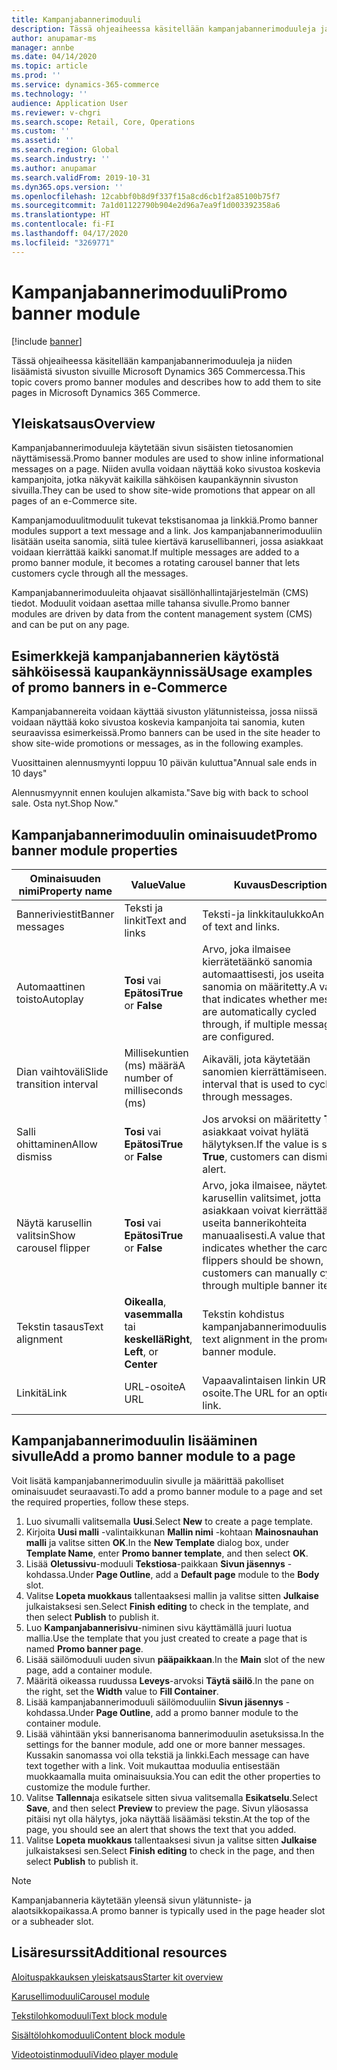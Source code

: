 ```yaml
---
title: Kampanjabannerimoduuli
description: Tässä ohjeaiheessa käsitellään kampanjabannerimoduuleja ja niiden lisäämistä sivuston sivuille Microsoft Dynamics 365 Commercessa.
author: anupamar-ms
manager: annbe
ms.date: 04/14/2020
ms.topic: article
ms.prod: ''
ms.service: dynamics-365-commerce
ms.technology: ''
audience: Application User
ms.reviewer: v-chgri
ms.search.scope: Retail, Core, Operations
ms.custom: ''
ms.assetid: ''
ms.search.region: Global
ms.search.industry: ''
ms.author: anupamar
ms.search.validFrom: 2019-10-31
ms.dyn365.ops.version: ''
ms.openlocfilehash: 12cabbf0b8d9f337f15a8cd6cb1f2a85100b75f7
ms.sourcegitcommit: 7a1d01122790b904e2d96a7ea9f1d003392358a6
ms.translationtype: HT
ms.contentlocale: fi-FI
ms.lasthandoff: 04/17/2020
ms.locfileid: "3269771"
---
```

# <a name="promo-banner-module"></a><span data-ttu-id="087ef-103">Kampanjabannerimoduuli</span><span class="sxs-lookup"><span data-stu-id="087ef-103">Promo banner module</span></span>


[!include [banner](includes/banner.md)]

<span data-ttu-id="087ef-104">Tässä ohjeaiheessa käsitellään kampanjabannerimoduuleja ja niiden lisäämistä sivuston sivuille Microsoft Dynamics 365 Commercessa.</span><span class="sxs-lookup"><span data-stu-id="087ef-104">This topic covers promo banner modules and describes how to add them to site pages in Microsoft Dynamics 365 Commerce.</span></span>

## <a name="overview"></a><span data-ttu-id="087ef-105">Yleiskatsaus</span><span class="sxs-lookup"><span data-stu-id="087ef-105">Overview</span></span>

<span data-ttu-id="087ef-106">Kampanjabannerimoduuleja käytetään sivun sisäisten tietosanomien näyttämisessä.</span><span class="sxs-lookup"><span data-stu-id="087ef-106">Promo banner modules are used to show inline informational messages on a page.</span></span> <span data-ttu-id="087ef-107">Niiden avulla voidaan näyttää koko sivustoa koskevia kampanjoita, jotka näkyvät kaikilla sähköisen kaupankäynnin sivuston sivuilla.</span><span class="sxs-lookup"><span data-stu-id="087ef-107">They can be used to show site-wide promotions that appear on all pages of an e-Commerce site.</span></span> 

<span data-ttu-id="087ef-108">Kampanjamoduulitmoduulit tukevat tekstisanomaa ja linkkiä.</span><span class="sxs-lookup"><span data-stu-id="087ef-108">Promo banner modules support a text message and a link.</span></span> <span data-ttu-id="087ef-109">Jos kampanjabannerimoduuliin lisätään useita sanomia, siitä tulee kiertävä karusellibanneri, jossa asiakkaat voidaan kierrättää kaikki sanomat.</span><span class="sxs-lookup"><span data-stu-id="087ef-109">If multiple messages are added to a promo banner module, it becomes a rotating carousel banner that lets customers cycle through all the messages.</span></span> 

<span data-ttu-id="087ef-110">Kampanjabannerimoduuleita ohjaavat sisällönhallintajärjestelmän (CMS) tiedot. Moduulit voidaan asettaa mille tahansa sivulle.</span><span class="sxs-lookup"><span data-stu-id="087ef-110">Promo banner modules are driven by data from the content management system (CMS) and can be put on any page.</span></span>

## <a name="usage-examples-of-promo-banners-in-e-commerce"></a><span data-ttu-id="087ef-111">Esimerkkejä kampanjabannerien käytöstä sähköisessä kaupankäynnissä</span><span class="sxs-lookup"><span data-stu-id="087ef-111">Usage examples of promo banners in e-Commerce</span></span>

<span data-ttu-id="087ef-112">Kampanjabannereita voidaan käyttää sivuston ylätunnisteissa, jossa niissä voidaan näyttää koko sivustoa koskevia kampanjoita tai sanomia, kuten seuraavissa esimerkeissä.</span><span class="sxs-lookup"><span data-stu-id="087ef-112">Promo banners can be used in the site header to show site-wide promotions or messages, as in the following examples.</span></span>

<span data-ttu-id="087ef-113">Vuosittainen alennusmyynti loppuu 10 päivän kuluttua</span><span class="sxs-lookup"><span data-stu-id="087ef-113">"Annual sale ends in 10 days"</span></span>

<span data-ttu-id="087ef-114">Alennusmyynnit ennen koulujen alkamista.</span><span class="sxs-lookup"><span data-stu-id="087ef-114">"Save big with back to school sale.</span></span> <span data-ttu-id="087ef-115">Osta nyt.</span><span class="sxs-lookup"><span data-stu-id="087ef-115">Shop Now."</span></span>

## <a name="promo-banner-module-properties"></a><span data-ttu-id="087ef-116">Kampanjabannerimoduulin ominaisuudet</span><span class="sxs-lookup"><span data-stu-id="087ef-116">Promo banner module properties</span></span>

| <span data-ttu-id="087ef-117">Ominaisuuden nimi</span><span class="sxs-lookup"><span data-stu-id="087ef-117">Property name</span></span>             | <span data-ttu-id="087ef-118">Value</span><span class="sxs-lookup"><span data-stu-id="087ef-118">Value</span></span>                              | <span data-ttu-id="087ef-119">Kuvaus</span><span class="sxs-lookup"><span data-stu-id="087ef-119">Description</span></span> |
|---------------------------|------------------------------------|-------------|
| <span data-ttu-id="087ef-120">Banneriviestit</span><span class="sxs-lookup"><span data-stu-id="087ef-120">Banner messages</span></span>           | <span data-ttu-id="087ef-121">Teksti ja linkit</span><span class="sxs-lookup"><span data-stu-id="087ef-121">Text and links</span></span>                     | <span data-ttu-id="087ef-122">Teksti-ja linkkitaulukko</span><span class="sxs-lookup"><span data-stu-id="087ef-122">An array of text and links.</span></span> |
| <span data-ttu-id="087ef-123">Automaattinen toisto</span><span class="sxs-lookup"><span data-stu-id="087ef-123">Autoplay</span></span>                  | <span data-ttu-id="087ef-124">**Tosi** vai **Epätosi**</span><span class="sxs-lookup"><span data-stu-id="087ef-124">**True** or **False**</span></span>              | <span data-ttu-id="087ef-125">Arvo, joka ilmaisee kierrätetäänkö sanomia automaattisesti, jos useita sanomia on määritetty.</span><span class="sxs-lookup"><span data-stu-id="087ef-125">A value that indicates whether messages are automatically cycled through, if multiple messages are configured.</span></span> |
| <span data-ttu-id="087ef-126">Dian vaihtoväli</span><span class="sxs-lookup"><span data-stu-id="087ef-126">Slide transition interval</span></span> | <span data-ttu-id="087ef-127">Millisekuntien (ms) määrä</span><span class="sxs-lookup"><span data-stu-id="087ef-127">A number of milliseconds (ms)</span></span>      | <span data-ttu-id="087ef-128">Aikaväli, jota käytetään sanomien kierrättämiseen.</span><span class="sxs-lookup"><span data-stu-id="087ef-128">The interval that is used to cycle through messages.</span></span> |
| <span data-ttu-id="087ef-129">Salli ohittaminen</span><span class="sxs-lookup"><span data-stu-id="087ef-129">Allow dismiss</span></span>             | <span data-ttu-id="087ef-130">**Tosi** vai **Epätosi**</span><span class="sxs-lookup"><span data-stu-id="087ef-130">**True** or **False**</span></span>              | <span data-ttu-id="087ef-131">Jos arvoksi on määritetty **Tosi**, asiakkaat voivat hylätä hälytyksen.</span><span class="sxs-lookup"><span data-stu-id="087ef-131">If the value is set to **True**, customers can dismiss the alert.</span></span> |
| <span data-ttu-id="087ef-132">Näytä karusellin valitsin</span><span class="sxs-lookup"><span data-stu-id="087ef-132">Show carousel flipper</span></span>     | <span data-ttu-id="087ef-133">**Tosi** vai **Epätosi**</span><span class="sxs-lookup"><span data-stu-id="087ef-133">**True** or **False**</span></span>              | <span data-ttu-id="087ef-134">Arvo, joka ilmaisee, näytetäänkö karusellin valitsimet, jotta asiakkaan voivat kierrättää useita bannerikohteita manuaalisesti.</span><span class="sxs-lookup"><span data-stu-id="087ef-134">A value that indicates whether the carousel flippers should be shown, so that customers can manually cycle through multiple banner items.</span></span> |
| <span data-ttu-id="087ef-135">Tekstin tasaus</span><span class="sxs-lookup"><span data-stu-id="087ef-135">Text alignment</span></span>            | <span data-ttu-id="087ef-136">**Oikealla**, **vasemmalla** tai **keskellä**</span><span class="sxs-lookup"><span data-stu-id="087ef-136">**Right**, **Left**, or **Center**</span></span> | <span data-ttu-id="087ef-137">Tekstin kohdistus kampanjabannerimoduulissa.</span><span class="sxs-lookup"><span data-stu-id="087ef-137">The text alignment in the promo banner module.</span></span> |
| <span data-ttu-id="087ef-138">Linkitä</span><span class="sxs-lookup"><span data-stu-id="087ef-138">Link</span></span>                      | <span data-ttu-id="087ef-139">URL-osoite</span><span class="sxs-lookup"><span data-stu-id="087ef-139">A URL</span></span>                              | <span data-ttu-id="087ef-140">Vapaavalintaisen linkin URL-osoite.</span><span class="sxs-lookup"><span data-stu-id="087ef-140">The URL for an optional link.</span></span> |

## <a name="add-a-promo-banner-module-to-a-page"></a><span data-ttu-id="087ef-141">Kampanjabannerimoduulin lisääminen sivulle</span><span class="sxs-lookup"><span data-stu-id="087ef-141">Add a promo banner module to a page</span></span> 

<span data-ttu-id="087ef-142">Voit lisätä kampanjabannerimoduulin sivulle ja määrittää pakolliset ominaisuudet seuraavasti.</span><span class="sxs-lookup"><span data-stu-id="087ef-142">To add a promo banner module to a page and set the required properties, follow these steps.</span></span>

1. <span data-ttu-id="087ef-143">Luo sivumalli valitsemalla **Uusi**.</span><span class="sxs-lookup"><span data-stu-id="087ef-143">Select **New** to create a page template.</span></span>
1. <span data-ttu-id="087ef-144">Kirjoita **Uusi malli** -valintaikkunan **Mallin nimi** -kohtaan **Mainosnauhan malli** ja valitse sitten **OK**.</span><span class="sxs-lookup"><span data-stu-id="087ef-144">In the **New Template** dialog box, under **Template Name**, enter **Promo banner template**, and then select **OK**.</span></span>
1. <span data-ttu-id="087ef-145">Lisää **Oletussivu**-moduuli **Tekstiosa**-paikkaan **Sivun jäsennys** -kohdassa.</span><span class="sxs-lookup"><span data-stu-id="087ef-145">Under **Page Outline**, add a **Default page** module to the **Body** slot.</span></span> 
1. <span data-ttu-id="087ef-146">Valitse **Lopeta muokkaus** tallentaaksesi mallin ja valitse sitten **Julkaise** julkaistaksesi sen.</span><span class="sxs-lookup"><span data-stu-id="087ef-146">Select **Finish editing** to check in the template, and then select **Publish** to publish it.</span></span> 
1. <span data-ttu-id="087ef-147">Luo **Kampanjabannerisivu**-niminen sivu käyttämällä juuri luotua mallia.</span><span class="sxs-lookup"><span data-stu-id="087ef-147">Use the template that you just created to create a page that is named **Promo banner page**.</span></span> 
1. <span data-ttu-id="087ef-148">Lisää säilömoduuli uuden sivun **pääpaikkaan**.</span><span class="sxs-lookup"><span data-stu-id="087ef-148">In the **Main** slot of the new page, add a container module.</span></span> 
1. <span data-ttu-id="087ef-149">Määritä oikeassa ruudussa **Leveys**-arvoksi **Täytä säilö**.</span><span class="sxs-lookup"><span data-stu-id="087ef-149">In the pane on the right, set the **Width** value to **Fill Container**.</span></span>
1. <span data-ttu-id="087ef-150">Lisää kampanjabannerimoduuli säilömoduuliin **Sivun jäsennys** -kohdassa.</span><span class="sxs-lookup"><span data-stu-id="087ef-150">Under **Page Outline**, add a promo banner module to the container module.</span></span>
1. <span data-ttu-id="087ef-151">Lisää vähintään yksi bannerisanoma bannerimoduulin asetuksissa.</span><span class="sxs-lookup"><span data-stu-id="087ef-151">In the settings for the banner module, add one or more banner messages.</span></span> <span data-ttu-id="087ef-152">Kussakin sanomassa voi olla tekstiä ja linkki.</span><span class="sxs-lookup"><span data-stu-id="087ef-152">Each message can have text together with a link.</span></span> <span data-ttu-id="087ef-153">Voit mukauttaa moduulia entisestään muokkaamalla muita ominaisuuksia.</span><span class="sxs-lookup"><span data-stu-id="087ef-153">You can edit the other properties to customize the module further.</span></span>
1. <span data-ttu-id="087ef-154">Valitse **Tallenna**ja esikatsele sitten sivua valitsemalla **Esikatselu**.</span><span class="sxs-lookup"><span data-stu-id="087ef-154">Select **Save**, and then select **Preview** to preview the page.</span></span> <span data-ttu-id="087ef-155">Sivun yläosassa pitäisi nyt olla hälytys, joka näyttää lisäämäsi tekstin.</span><span class="sxs-lookup"><span data-stu-id="087ef-155">At the top of the page, you should see an alert that shows the text that you added.</span></span>
1. <span data-ttu-id="087ef-156">Valitse **Lopeta muokkaus** tallentaaksesi sivun ja valitse sitten **Julkaise** julkaistaksesi sen.</span><span class="sxs-lookup"><span data-stu-id="087ef-156">Select **Finish editing** to check in the page, and then select **Publish** to publish it.</span></span> 

> [!NOTE]
> <span data-ttu-id="087ef-157">Kampanjabanneria käytetään yleensä sivun ylätunniste- ja alaotsikkopaikassa.</span><span class="sxs-lookup"><span data-stu-id="087ef-157">A promo banner is typically used in the page header slot or a subheader slot.</span></span>


## <a name="additional-resources"></a><span data-ttu-id="087ef-158">Lisäresurssit</span><span class="sxs-lookup"><span data-stu-id="087ef-158">Additional resources</span></span>

[<span data-ttu-id="087ef-159">Aloituspakkauksen yleiskatsaus</span><span class="sxs-lookup"><span data-stu-id="087ef-159">Starter kit overview</span></span>](starter-kit-overview.md)

[<span data-ttu-id="087ef-160">Karusellimoduuli</span><span class="sxs-lookup"><span data-stu-id="087ef-160">Carousel module</span></span>](add-carousel.md)

[<span data-ttu-id="087ef-161">Tekstilohkomoduuli</span><span class="sxs-lookup"><span data-stu-id="087ef-161">Text block module</span></span>](add-content-rich-block.md)

[<span data-ttu-id="087ef-162">Sisältölohkomoduuli</span><span class="sxs-lookup"><span data-stu-id="087ef-162">Content block module</span></span>](add-hero-module.md)

[<span data-ttu-id="087ef-163">Videotoistinmoduuli</span><span class="sxs-lookup"><span data-stu-id="087ef-163">Video player module</span></span>](add-video-player.md)

